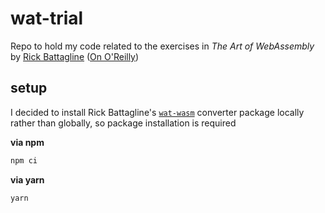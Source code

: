 # wat-trial

Repo to hold my code related to the exercises in _The Art of WebAssembly_ by [Rick Battagline](https://github.com/battlelinegames) ([On O'Reilly](https://learning.oreilly.com/library/view/the-art-of/9781098128982/))

## setup

I decided to install Rick Battagline's [`wat-wasm`](https://github.com/battlelinegames/wat-wasm) converter package locally rather than globally, so package installation is required

**via npm**

```sh
npm ci
```

**via yarn**

```sh
yarn
```

